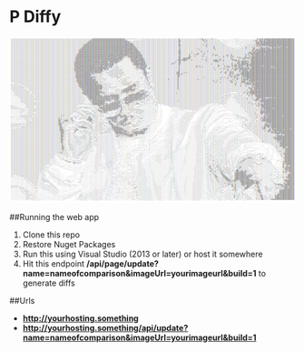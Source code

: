 # P Diffy 
![alt text](https://github.com/SeatwaveOpenSource/pdiffy/blob/master/pdiffy_logo.PNG "PDiffy")

##Running the web app
1. Clone this repo
2. Restore Nuget Packages
3. Run this using Visual Studio (2013 or later) or host it somewhere
4. Hit this endpoint **/api/page/update?name=nameofcomparison&imageUrl=yourimageurl&build=1** to generate diffs

##Urls

* **http://yourhosting.something**
* **http://yourhosting.something/api/update?name=nameofcomparison&imageUrl=yourimageurl&build=1**

